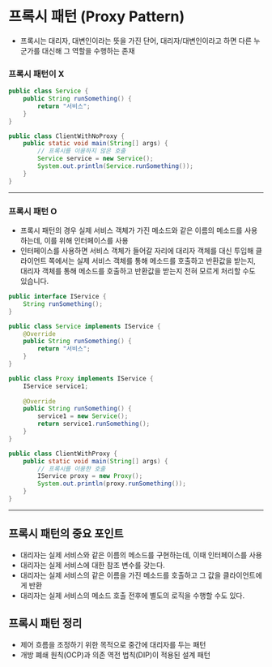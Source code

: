 # 프록시 패턴 (Proxy Pattern)
* 프록시는 대리자, 대변인이라는 뜻을 가진 단어, 대리자/대변인이라고 하면 다른 누군가를 대신해 그 역할을 수행하는 존재

### 프록시 패턴이 X
```java
public class Service {
    public String runSomething() {
        return "서비스";
    }
}
```
```java
public class ClientWithNoProxy {
    public static void main(String[] args) {
        // 프록시를 이용하지 않은 호출
        Service service = new Service();
        System.out.println(Service.runSomething());
    }
}
```

---

### 프록시 패턴 O
* 프록시 패턴의 경우 실제 서비스 객체가 가진 메소드와 같은 이름의 메소드를 사용하는데, 이를 위해 인터페이스를 사용
* 인터페이스를 사용하면 서비스 객체가 들어갈 자리에 대리자 객체를 대신 투입해 클라이언트 쪽에서는 실제 서비스 객체를 통해 메소드를 호출하고 반환값을 받는지,  
대리자 객체를 통해 메소드를 호출하고 반환값을 받는지 전혀 모르게 처리할 수도 있습니다.
```java
public interface IService {
    String runSomething();
}
```
```java
public class Service implements IService {
    @Override
    public String runSomething() {
        return "서비스";
    }
}
```
```java
public class Proxy implements IService {
    IService service1;
    
    @Override
    public String runSomething() {
        service1 = new Service();
        return service1.runSomething();
    }
}
```
```java
public class ClientWithProxy {
    public static void main(String[] args) {
        // 프록시를 이용한 호출
        IService proxy = new Proxy();
        System.out.println(proxy.runSomething());
    }
}
```

---

## 프록시 패턴의 중요 포인트
* 대리자는 실제 서비스와 같은 이름의 메소드를 구현하는데, 이때 인터페이스를 사용
* 대리자는 실제 서비스에 대한 참조 변수를 갖는다.
* 대리자는 실제 서비스의 같은 이름을 가진 메소드를 호출하고 그 값을 클라이언트에게 반환
* 대리자는 실제 서비스의 메소드 호출 전후에 별도의 로직을 수행할 수도 있다.

## 프록시 패턴 정리
* 제어 흐름을 조정하기 위한 목적으로 중간에 대리자를 두는 패턴
* 개방 폐쇄 원칙(OCP)과 의존 역전 법칙(DIP)이 적용된 설계 패턴
